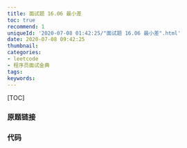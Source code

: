 ```yaml
---
title: 面试题 16.06 最小差
toc: true
recommend: 1
uniqueId: '2020-07-08 01:42:25/"面试题 16.06 最小差".html'
date: 2020-07-08 09:42:25
thumbnail:
categories:
- leetcode
- 程序员面试金典
tags:
keywords:
---
```


[TOC]

<!--more-->

### 原题链接



### 代码

```python

```

